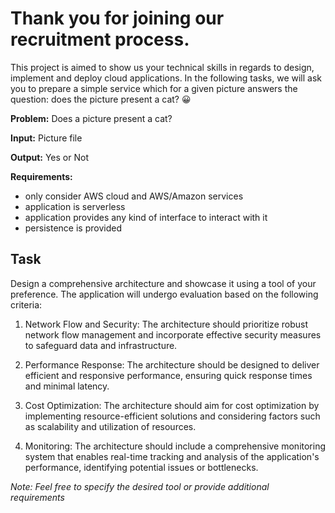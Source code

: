 # Thank you for joining our recruitment process.

This project is aimed to show us your technical skills in regards to design, implement and deploy cloud applications. In the following tasks, we will ask you to prepare a simple service which for a given picture answers the question: does the picture present a cat? 😀

**Problem:** Does a picture present a cat?

**Input:** Picture file

**Output:** Yes or Not

**Requirements:**

* only consider AWS cloud and AWS/Amazon services
* application is serverless
* application provides any kind of interface to interact with it
* persistence is provided


## Task 

Design a comprehensive architecture and showcase it using a tool of your preference. The application will undergo evaluation based on the following criteria:

1. Network Flow and Security: The architecture should prioritize robust network flow management and incorporate effective security measures to safeguard data and infrastructure.

2. Performance Response: The architecture should be designed to deliver efficient and responsive performance, ensuring quick response times and minimal latency.

3. Cost Optimization: The architecture should aim for cost optimization by implementing resource-efficient solutions and considering factors such as scalability and utilization of resources.

4. Monitoring: The architecture should include a comprehensive monitoring system that enables real-time tracking and analysis of the application's performance, identifying potential issues or bottlenecks.


*Note: Feel free to specify the desired tool or provide additional requirements*